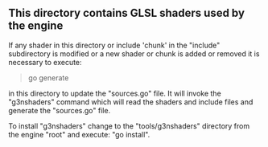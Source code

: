 This directory contains GLSL shaders used by the engine
-------------------------------------------------------

If any shader in this directory or include 'chunk' in the
"include" subdirectory is modified or a new shader or chunk
is added or removed it is necessary to execute:

>go generate

in this directory to update the "sources.go" file.
It will invoke the "g3nshaders" command which will read
the shaders and include files and generate the "sources.go" file.

To install "g3nshaders" change to the "tools/g3nshaders" directory
from the engine "root" and execute: "go install".

